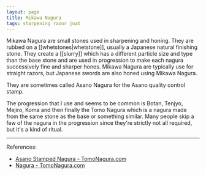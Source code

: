 ```yaml
---
layout: page
title: Mikawa Nagura
tags: sharpening razor jnat
---
```

Mikawa Nagura are small stones used in sharpening and honing. They are rubbed on a [[whetstones|whetstone]], usually a Japanese natural finishing stone. They create a [[slurry]] which has a different particle size and type than the base stone and are used in progression to make each nagura successively fine and sharper hones. Mikawa Nagura are typically use for straight razors, but Japanese swords are also honed using Mikawa Nagura.

They are sometimes called Asano Nagura for the Asano quality control stamp.

The progression that I use and seems to be common is Botan, Tenjyo, Mejiro, Koma and then finally the Tomo Nagura which is a nagura made from the same stone as the base or something similar. Many people skip a few of the nagura in the progression since they're strictly not all required, but it's a kind of ritual.

---
References: 
- [Asano Stamped Nagura - TomoNagura.com](http://www.tomonagura.com/mikawa-nagura/mikawa-nagura-info/asano-stamped-nagura.html)
- [Nagura - TomoNagura.com](http://www.tomonagura.com/mikawa-nagura/)